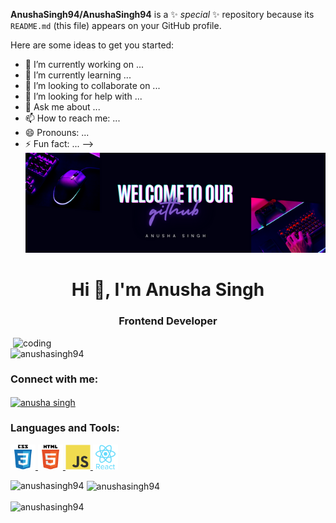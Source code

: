 


**AnushaSingh94/AnushaSingh94** is a ✨ _special_ ✨ repository because its `README.md` (this file) appears on your GitHub profile.

Here are some ideas to get you started:

- 🔭 I’m currently working on ...
- 🌱 I’m currently learning ...
- 👯 I’m looking to collaborate on ...
- 🤔 I’m looking for help with ...
- 💬 Ask me about ...
- 📫 How to reach me: ...
- 😄 Pronouns: ...
- ⚡ Fun fact: ...
-->
![logo](https://github.com/AnushaSingh94/AnushaSingh94/blob/main/Banner.png)

<h1 align="center">Hi 👋, I'm Anusha Singh</h1>
<h3 align="center">Frontend Developer</h3>
<img align="right" alt="coding" width="500" src="https://mir-s3-cdn-cf.behance.net/project_modules/disp/601014116770475.6068beff4640a.gif"

<p align="left"> <img src="https://komarev.com/ghpvc/?username=anushasingh94&label=Profile%20views&color=0e75b6&style=flat" alt="anushasingh94" /> </p>

<h3 align="left">Connect with me:</h3>
<p align="left">
<a href="https://linkedin.com/in/anusha singh" target="blank"><img align="center" src="https://raw.githubusercontent.com/rahuldkjain/github-profile-readme-generator/master/src/images/icons/Social/linked-in-alt.svg" alt="anusha singh" height="30" width="40" /></a>
</p>

<h3 align="left">Languages and Tools:</h3>
<p align="left"> <a href="https://www.w3schools.com/css/" target="_blank" rel="noreferrer"> <img src="https://raw.githubusercontent.com/devicons/devicon/master/icons/css3/css3-original-wordmark.svg" alt="css3" width="40" height="40"/> </a> <a href="https://www.w3.org/html/" target="_blank" rel="noreferrer"> <img src="https://raw.githubusercontent.com/devicons/devicon/master/icons/html5/html5-original-wordmark.svg" alt="html5" width="40" height="40"/> </a> <a href="https://developer.mozilla.org/en-US/docs/Web/JavaScript" target="_blank" rel="noreferrer"> <img src="https://raw.githubusercontent.com/devicons/devicon/master/icons/javascript/javascript-original.svg" alt="javascript" width="40" height="40"/> </a> <a href="https://reactjs.org/" target="_blank" rel="noreferrer"> <img src="https://raw.githubusercontent.com/devicons/devicon/master/icons/react/react-original-wordmark.svg" alt="react" width="40" height="40"/> </a> </p>

<p><img align="left" src="https://github-readme-stats.vercel.app/api/top-langs?username=anushasingh94&show_icons=true&locale=en&layout=compact" alt="anushasingh94" /></p>

<p>&nbsp;<img align="center" src="https://github-readme-stats.vercel.app/api?username=anushasingh94&show_icons=true&locale=en" alt="anushasingh94" /></p>

<p><img align="center" src="https://github-readme-streak-stats.herokuapp.com/?user=anushasingh94&" alt="anushasingh94" /></p>
